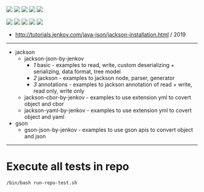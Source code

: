 ![](https://img.shields.io/badge/language-java-blue)
![](https://img.shields.io/badge/technology-jackson-blue)
![](https://img.shields.io/badge/development%20year-2019-orange)
![](https://img.shields.io/badge/contributor-shijian%20su-purple)
![](https://img.shields.io/badge/license-MIT-lightgrey)

![](https://img.shields.io/github/languages/top/shijiansu/interchange-java-jackson-by-jenkov)
![](https://img.shields.io/github/languages/count/shijiansu/interchange-java-jackson-by-jenkov)
![](https://img.shields.io/github/languages/code-size/shijiansu/interchange-java-jackson-by-jenkov)
![](https://img.shields.io/github/repo-size/shijiansu/interchange-java-jackson-by-jenkov)
![](https://img.shields.io/github/last-commit/shijiansu/interchange-java-jackson-by-jenkov?color=red)

- http://tutorials.jenkov.com/java-json/jackson-installation.html / 2019

--------------------------------------------------------------------------------

- jackson
  - jackson-json-by-jenkov
    - _1_ basic - examples to read, write, custom deserializing + serializing, data format, tree model
    - _2_ jackson - examples to jackson node, parser, generator
    - _3_ annotations - examples to jackson annotation of read + write, read only, write only
  - jackson-cbor-by-jenkov - examples to use extension yml to covert object and cbor
  - jackson-yaml-by-jenkov - examples to use extension yml to covert object and yaml
- gson
  - gson-json-by-jenkov - examples to use gson apis to convert object and json

--------------------------------------------------------------------------------

# Execute all tests in repo

`/bin/bash run-repo-test.sh`
